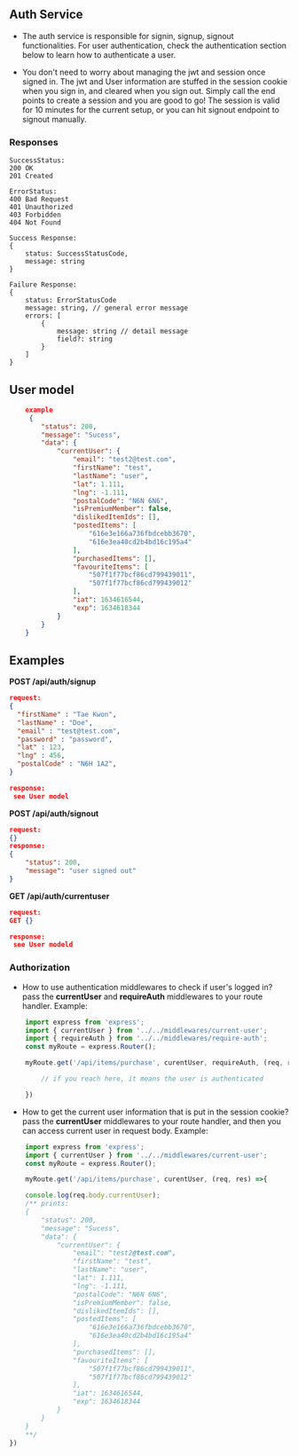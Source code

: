 ## Auth Service

- The auth service is responsible for signin, signup, signout functionalities. For user authentication, check the authentication section below to learn how to authenticate a user.

- You don't need to worry about managing the jwt and session once signed in. The jwt and User information are stuffed in the session cookie when you sign in, and cleared when you sign out. Simply call the end points to create a session and you are good to go! The session is valid for 10 minutes for the current setup, or you can hit signout endpoint to signout manually.

### Responses

```
SuccessStatus:
200 OK
201 Created

ErrorStatus:
400 Bad Request
401 Unauthorized
403 Forbidden
404 Not Found

Success Response:
{
    status: SuccessStatusCode,
    message: string
}

Failure Response:
{
    status: ErrorStatusCode
    message: string, // general error message
    errors: [
        {
            message: string // detail message
            field?: string 
        }
    ]
}
```

## User model
```json
    example
     {
        "status": 200,
        "message": "Sucess",
        "data": {
            "currentUser": {
                "email": "test2@test.com",
                "firstName": "test",
                "lastName": "user",
                "lat": 1.111,
                "lng": -1.111,
                "postalCode": "N6N 6N6",
                "isPremiumMember": false,
                "dislikedItemIds": [],
                "postedItems": [
                    "616e3e166a736fbdcebb3670",
                    "616e3ea40cd2b4bd16c195a4"
                ],
                "purchasedItems": [],
                "favouriteItems": [
                    "507f1f77bcf86cd799439011",
                    "507f1f77bcf86cd799439012"
                ],
                "iat": 1634616544,
                "exp": 1634618344
            }
        }
    } 
```

## Examples

**POST /api/auth/signup**

```json
request:
{
  "firstName" : "Tae Kwon",
  "lastName" : "Doe",
  "email" : "test@test.com",
  "password" : "password",
  "lat" : 123,
  "lng" : 456,
  "postalCode" : "N6H 1A2",
}

response:
 see User model
```

**POST /api/auth/signout**

```json
request:
{}
response:
{
    "status": 200,
    "message": "user signed out"
}

```
**GET /api/auth/currentuser**

```json
request:
GET {}

response:
 see User modeld
```

### Authorization

- How to use authentication middlewares to check if user's logged in?
  pass the **currentUser** and **requireAuth** middlewares to your route handler. Example:

```js
    import express from 'express';
    import { currentUser } from '../../middlewares/current-user';
    import { requireAuth } from '../../middlewares/require-auth';
    const myRoute = express.Router();

    myRoute.get('/api/items/purchase', curentUser, requireAuth, (req, res) =>{

        // if you reach here, it means the user is authenticated

    })
```

- How to get the current user information that is put in the session cookie?
  pass the **currentUser** middlewares to your route handler, and then you can access current user in request body. Example:

```js
    import express from 'express';
    import { currentUser } from '../../middlewares/current-user';
    const myRoute = express.Router();

    myRoute.get('/api/items/purchase', curentUser, (req, res) =>{

    console.log(req.body.currentUser);
    /** prints:
    {
        "status": 200,
        "message": "Sucess",
        "data": {
            "currentUser": {
                "email": "test2@test.com",
                "firstName": "test",
                "lastName": "user",
                "lat": 1.111,
                "lng": -1.111,
                "postalCode": "N6N 6N6",
                "isPremiumMember": false,
                "dislikedItemIds": [],
                "postedItems": [
                    "616e3e166a736fbdcebb3670",
                    "616e3ea40cd2b4bd16c195a4"
                ],
                "purchasedItems": [],
                "favouriteItems": [
                    "507f1f77bcf86cd799439011",
                    "507f1f77bcf86cd799439012"
                ],
                "iat": 1634616544,
                "exp": 1634618344
            }
        }
    }
    **/
})
```
